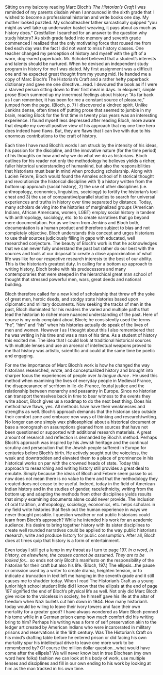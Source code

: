 Sitting on my balcony reading Marc Bloch’s *The Historian’s Craft* I was reminded of my parents disdain when I announced in the sixth grade that I wished to become a professional historian and write books one day.  My mother looked puzzled.  My schoolteacher father sarcastically quipped “you might as well take up underwater basket weaving, it pays about as much as history does.” Crestfallen I searched for an answer to the question why study history?  As sixth grade faded into memory and seventh grade commenced I realized that the only motivating force that roused me from bed each day was the fact I did not want to miss history classes.  One teacher changed my perception of history and myself with the gift of a worn, dog-eared paperback.  Mr. Schobel believed that a student’s interests and talents should be nurtured.  When he devised an independent study program in history for me I was elated.  My first assignment was a difficult one and he expected great thought from my young mid.  He handed me a copy of Marc Bloch’s The Historian’s Craft and a rather hefty paperback dictionary and gave me one directive…read.  I devoured the book as if I were a starved person sitting down to their first meal in days.  In eloquent, simple prose Bloch summed up my innermost feelings about history:  “As far back as I can remember, it has been for me a constant source of pleasure,” jumped from the page. \(Bloch, p. 7\)  I discovered a kindred spirit.  Unlike Jenkins dense, often times off putting prose that seemed to jumble in my brain, reading Block for the first time in twenty plus years was an interesting experience.  I found myself less depressed after reading Bloch, more aware that despite my overall positive view of his approach that my one time hero does indeed have flaws.  But, they are flaws that I can live with due to his enormous contributions to the craft of history.  

Each time I have read Bloch’s words I am struck by the intensity of his ideas, his passion for the discipline, and the innovative nature \(for the time period\) of his thoughts on how and why we do what we do as historians.  Bloch outlines for his reader not only the methodology he believes yields a richer, fuller historical understanding of humankind, but also the responsibilities that historians must bear in mind when producing scholarship.  Along with Lucien Febvre, Bloch would found the Annales school of historical thought and revolutionize the historical discipline with 1\) a history written from the bottom up approach \(social history\), 2\) the use of other disciplines \(i.e. anthropology, economics, linguistics, sociology\) to fortify the historian’s tool chest and 3\) the use of comparative/parallel studies to search for universal experiences and truths in history over time separated by distance.  Today, many scholars delving into the histories of marginalized groups \(American Indians, African Americans, women, LGBT\) employ social history in tandem with anthropology, sociology, etc. to to create narratives that go beyond mere documentation.  For as we learn from Jenkins and Bloch both, documentation is a human product and therefore subject to bias and not completely objective.  Bloch understands this concept and urges historians to use their sources judiciously filling in gaps with educated, well researched conjecture.  The beauty of Bloch’s work is that he acknowledges that we can never fully understand the past but rather do our best with the sources and tools at our disposal to create a close approximation of what life was like for our respective research interests to the best of our ability.  This is the historian’s greatest duty.  In calling for a bottom up approach to writing history, Bloch broke with his predecessors and many contemporaries that were steeped in the hierarchical great man school of thought that stressed powerful men, wars, great deeds and national building.  

Bloch therefore called for a new kind of scholarship that threw off the yoke of great men, heroic deeds, and stodgy state histories based upon diplomatic and military documents.  Now seeking the tracks of men in the past, Bloch illuminated for his readers the varied and multiple paths that lead the historian to richer more nuanced understanding of the past. Here of course is my only complaint about Bloch; he consistently used the terms “he”, “him” and “his” when his histories actually do speak of the lives of men and women.  However I as I thought about this I also remembered that he was writing in his time and was a man of his time.  As a student of history this excited me.  The idea that I could look at traditional historical sources with multiple lenses and use an arsenal of intellectual weapons proved to me that history was artistic, scientific and could at the same time be poetic and engaging.  

For me the importance of Marc Bloch’s work is how he changed the way historians researched, wrote, and conceptualized history and brought into sharper focus the experiences of people over *la longue duree* .  He used this method when examining the lives of everyday people in Medieval France, the disappearance of serfdom in Ile-de-France, feudal justice and the relationship between monarchy and peasantry in Europe.  Since no historian can transport themselves back in time to bear witness to the events they write about, Bloch gives us a roadmap to do the next best thing.  Does his method have flaws, yes.  All methods have have their weaknesses and strengths as well.  Bloch’s approach demands that the historian step outside their comfort zone and embrace new ways of thinking and research/writing.  No longer can one simply wax philosophical about a historical document or base a monograph on assumptions gleaned from sources that have not been questioned or supported with additional research materials.  A great amount of research and reflection is demanded by Bloch’s method.  Perhaps Bloch’s approach was inspired by his Jewish heritage and the continual scrutiny and persecution that the Jewish people suffered in Europe for centuries before Bloch’s birth.  He actively sought out the voiceless, the weak and downtrodden and elevated them to a place of prominence in his historical works on par with the crowned heads of state.  Today this approach to researching and writing history still provides a great deal to emulate. Simply because the ideas of Bloch and Febvre seem passe to us now does not mean there is no value to them and that the methodology they created does not cease to be useful.  Indeed, today in the field of American Indian history and in the studies of gender, race/ethnicity, writing from the bottom up and adapting the methods from other disciplines yields results that simply examining documents alone could never provide.  The inclusion of oral tradition, anthropology, sociology, economics, etc. helps scholars in my field write histories that flesh out the human experience in ways we never thought possible.  I question weather or not public historians could learn from Bloch’s approach?  While he intended his work for an academic audience, his desire to bring together history with its sister disciplines to create well rounded narratives could be applied to the way public historians research, write and produce history for public consumption. After all, Bloch does at times quip that history is a form of entertainment.  

Even today I still get a lump in my throat as I turn to page 197.  *In a word, in history, as elsewhere, the causes cannot be assumed.  They are to be looked for…* so ends not only Bloch’s manifesto on the responsibility of the historian for their craft but also his life. \(Bloch, 197.\)  The ellipsis…the pause or omission used by a writer to create drama, heighten tension, or to indicate a truncation in text left me hanging in the seventh grade and it still causes me to shudder today.  When I read The Historian’s Craft as a young junior high school student little did I know that the ellipsis at the end of page 197 signified the end of Bloch’s physical life as well.  Not only did Marc Bloch give voice to the voiceless in society, he himself gave his life at the altar of freedom when Nazi bullets cut him down in 1944.  How many historian’s today would be wiling to leave their ivory towers and face their own mortality for a greater good?  I have always wondered as Marc Bloch penned his tome while in a German prison camp how much comfort did his writing bring to him?  Perhaps his writing was a form of self preservation akin to the ledger art created by American Indians who were incarcerated in military prisons and reservations in the 19th century.  Was The Historian’s Craft on his mind’s drafting table before he entered prison or did facing his own mortality spur his intellectual drive to leave one more work to be remembered by?  Of course the million dollar question…what would have come after the ellipsis?  We will never know but in true Blochean \(my own word here folks\) fashion we can look at his body of work, use multiple lenses and disciplines and fill in our own ending to his work by looking at him as the man tracked in his own time.  
